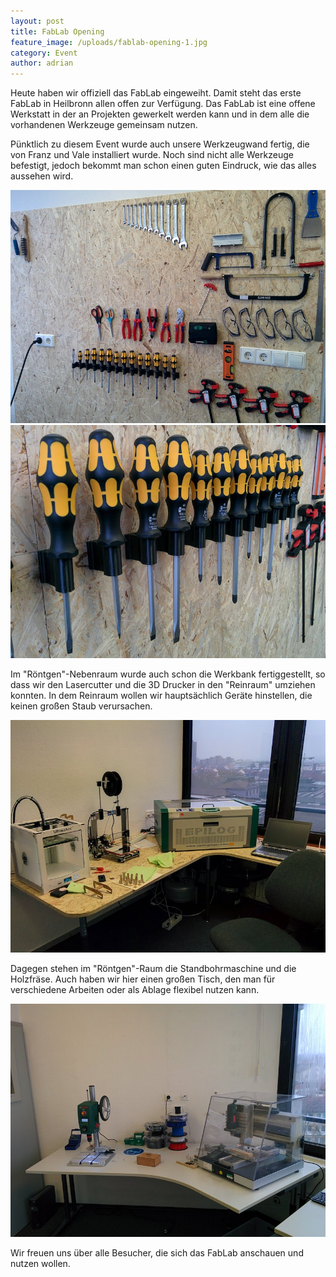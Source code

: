 ```yaml
---
layout: post
title: FabLab Opening
feature_image: /uploads/fablab-opening-1.jpg
category: Event
author: adrian
---
```


Heute haben wir offiziell das FabLab eingeweiht. Damit steht das
erste FabLab in Heilbronn allen offen zur Verfügung. Das FabLab ist
eine offene Werkstatt in der an Projekten gewerkelt werden kann und 
in dem alle die vorhandenen Werkzeuge gemeinsam nutzen.

Pünktlich zu diesem Event wurde auch unsere Werkzeugwand fertig,
die von Franz und Vale installiert wurde. Noch sind nicht alle Werkzeuge
befestigt, jedoch bekommt man schon einen guten Eindruck, wie das alles 
aussehen wird.

![bild](/uploads/fablab-opening-2.jpg)
![bild](/uploads/fablab-opening-3.jpg)

Im "Röntgen"-Nebenraum wurde auch schon die Werkbank fertiggestellt, so dass
wir den Lasercutter und die 3D Drucker in den "Reinraum" umziehen konnten. 
In dem Reinraum wollen wir hauptsächlich Geräte hinstellen, die keinen großen
Staub verursachen.

![bild](/uploads/fablab-opening-4.jpg)

Dagegen stehen im "Röntgen"-Raum die Standbohrmaschine und die Holzfräse.
Auch haben wir hier einen großen Tisch, den man für verschiedene Arbeiten oder
als Ablage flexibel nutzen kann.

![bild](/uploads/fablab-opening-5.jpg)

Wir freuen uns über alle Besucher, die sich das FabLab anschauen und 
nutzen wollen. 


